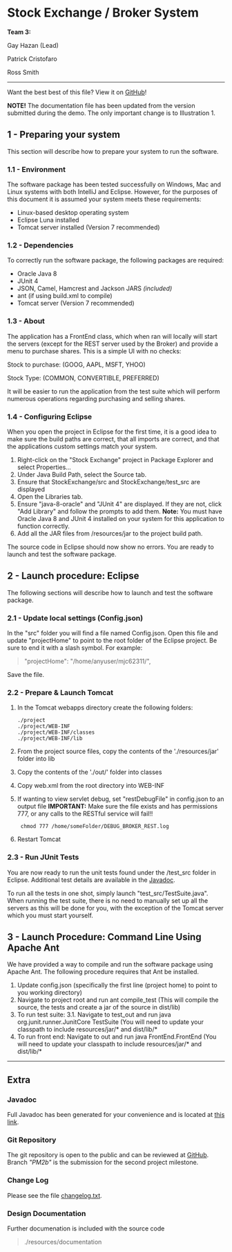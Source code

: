 # Stock Exchange / Broker System

**Team 3:**

Gay Hazan (Lead)

Patrick Cristofaro 

Ross Smith

---

Want the best best of this file? View it on [GitHub](https://github.com/pcristo/mjc62311/tree/PM3)! 

**NOTE!** The documentation file has been updated from the version submitted during the demo. The only important change is to Illustration 1.

## 1 - Preparing your system
This section will describe how to prepare your system to run the software.

### 1.1 - Environment
The software package has been tested successfully on Windows, Mac and Linux systems with both IntelliJ and Eclipse. However, 
for the purposes of this document it is assumed your system meets these requirements:

  * Linux-based desktop operating system
  * Eclipse Luna installed
  * Tomcat server installed (Version 7 recommended)

### 1.2 - Dependencies
To correctly run the software package, the following packages are required:

  * Oracle Java 8  
  * JUnit 4   
  * JSON, Camel, Hamcrest and Jackson JARS *(included)*
  * ant (if using build.xml to compile)
  * Tomcat server (Version 7 recommended)

### 1.3 - About
The application has a FrontEnd class, which when ran will locally will start the servers (except for the REST server 
used by the Broker) and provide a menu to purchase shares.  This is a simple UI with no checks:

Stock to purchase: (GOOG, AAPL, MSFT, YHOO)

Stock Type: (COMMON, CONVERTIBLE, PREFERRED)

It will be easier to run the application from the test suite which will perform numerous operations regarding purchasing and selling shares.

### 1.4 - Configuring Eclipse
When you open the project in Eclipse for the first time, it is a good idea to make sure the build paths are correct, that all imports are correct, and that the applications custom settings match your system.

1. Right-click on the "Stock Exchange" project in Package Explorer and select Properties...
2. Under Java Build Path, select the Source tab.
3. Ensure that StockExchange/src and StockExchange/test_src are displayed
4. Open the Libraries tab.
5. Ensure "java-8-oracle" and "JUnit 4" are displayed. If they are not, click "Add Library" and follow the prompts 
to add them. **Note:** You must have Oracle Java 8 and JUnit 4 installed on your system for this application to function correctly.
6. Add all the JAR files from /resources/jar to the project build path.

The source code in Eclipse should now show no errors. You are ready to launch and test the software package.


## 2 - Launch procedure: Eclipse
The following sections will describe how to launch and test the software package.

### 2.1 - Update local settings (Config.json)
In the "src" folder you will find a file named Config.json. Open this file and update "projectHome" to point to the root folder of the Eclipse project. Be sure to end it with a slash symbol. For example:

>"projectHome": "/home/anyuser/mjc62311/",

Save the file.

### 2.2 - Prepare & Launch Tomcat

1.  In the Tomcat webapps directory create the following folders: 

		./project
		./project/WEB-INF
		./project/WEB-INF/classes
		./project/WEB-INF/lib
	
2. From the project source files, copy the contents of the './resources/jar' folder into lib
3. Copy the contents of the './out/' folder into classes
4. Copy web.xml from the root directory into WEB-INF
5. If wanting to view servlet debug, set "restDebugFile" in config.json to an output file **IMPORTANT:** Make sure the file exists and has permissions 777, or any calls to the RESTful service will fail!!

		chmod 777 /home/someFolder/DEBUG_BROKER_REST.log

6. Restart Tomcat


### 2.3 - Run JUnit Tests
You are now ready to run the unit tests found under the /test_src folder in Eclipse. Additional test details are available in the [Javadoc](http://users.encs.concordia.ca/~patrickc/).

To run all the tests in one shot, simply launch "test_src/TestSuite.java". When running the test suite, there is no need to manually set up all the servers as this will be done for you, with the exception of the Tomcat server which you must start yourself.

## 3 - Launch Procedure: Command Line Using Apache Ant
We have provided a way to compile and run the software package using Apache Ant. The following procedure requires that Ant be installed.

1. Update config.json (specifically the first line (project home) to point to you working directory)
2. Navigate to project root and run ant compile_test (This will compile the source, the tests and create a jar of the source in dist/lib)
3. To run test suite: 3.1.  Navigate to test_out and run java org.junit.runner.JunitCore TestSuite (You will need to update your classpath to include resources/jar/* and dist/lib/*
4. To run front end: Navigate to out and run java FrontEnd.FrontEnd (You will need to update your classpath to include resources/jar/* and dist/lib/*

---

## Extra
### Javadoc
Full Javadoc has been generated for your convenience and is located at [this link](http://users.encs.concordia.ca/~patrickc/).

### Git Repository
The git repository is open to the public and can be reviewed at [GitHub](https://github.com/pcristo/mjc62311/tree/PM2b). Branch *"PM2b"* is the submission for the second project milestone.

### Change Log
Please see the file [changelog.txt](https://github.com/pcristo/mjc62311/blob/PM3/changelog.txt).

### Design Documentation
Further documenation is included with the source code

> ./resources/documentation

